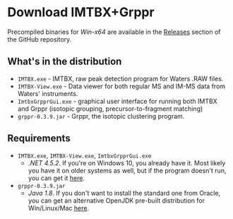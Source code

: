 # Download IMTBX+Grppr
Precompiled binaries for *Win-x64* are available in the
[Releases](https://github.com/chhh/IMTBX/releases/latest) section of the
GitHub repository.

## What's in the distribution

* `IMTBX.exe` - IMTBX, raw peak detection program for Waters .RAW files.
* `IMTBX-View.exe` - Data viewer for both regular MS and IM-MS data from
Waters' instruments.
* `ImtbxGrpprGui.exe` - graphical user interface for running both IMTBX  and Grppr
(isotopic grouping, precursor-to-fragment matching)
* `grppr-0.3.9.jar` - Grppr, the isotopic clustering program.


## Requirements

- `IMTBX.exe`, `IMTBX-View.exe`, `ImtbxGrpprGui.exe`
    - *.NET 4.5.2*. If you're on Windows 10, you already have
  it. Most likely you have it on older systems as well, but if the program
  doesn't run, you can get it
  [here](https://www.microsoft.com/en-us/download/details.aspx?id=40773).
- `grppr-0.3.9.jar`
    - *Java 1.8*. If you don't want to install the standard
  one from Oracle, you can get an alternative OpenJDK pre-built distribution
  for Win/Linux/Mac [here](https://www.azul.com/downloads/zulu/).
